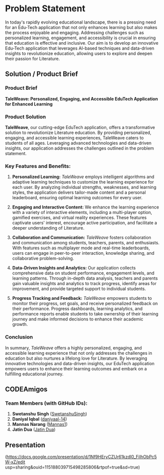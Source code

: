 # Problem Statement

In today's rapidly evolving educational landscape, there is a pressing need for an Edu-Tech application that not only enhances learning but also makes the process enjoyable and engaging. Addressing challenges such as personalized learning, engagement, and accessibility is crucial in ensuring that education is effective and inclusive. Our aim is to develop an innovative Edu-Tech application that leverages AI-based techniques and data-driven insights to revolutionize education, allowing users to explore and deepen their passion for Literature.

## Solution / Product Brief

### Product Brief

**TaleWeave: Personalized, Engaging, and Accessible EduTech Application for Enhanced Learning**

### Product Solution

**TaleWeave**, our cutting-edge EduTech application, offers a transformative solution to revolutionize Literature education. By providing personalized, engaging, and accessible learning experiences, TaleWeave caters to students of all ages. Leveraging advanced technologies and data-driven insights, our application addresses the challenges outlined in the problem statement.

### Key Features and Benefits:

1. **Personalized Learning:** *TaleWeave* employs intelligent algorithms and adaptive learning techniques to customize the learning experience for each user. By analyzing individual strengths, weaknesses, and learning styles, the application delivers tailor-made content and a personal leaderboard, ensuring optimal learning outcomes for every user.

2. **Engaging and Interactive Content:** We enhance the learning experience with a variety of interactive elements, including a multi-player option, gamified exercises, and virtual reality experiences. These features captivate users' interest, encourage active participation, and facilitate a deeper understanding of Literature.

3. **Collaboration and Communication:** *TaleWeave* fosters collaboration and communication among students, teachers, parents, and enthusiasts. With features such as multiplayer mode and real-time leaderboards, users can engage in peer-to-peer interaction, knowledge sharing, and collaborative problem-solving.

4. **Data-Driven Insights and Analytics:** Our application collects comprehensive data on student performance, engagement levels, and learning patterns. Through in-depth data analysis, teachers and parents gain valuable insights and analytics to track progress, identify areas for improvement, and provide targeted support to individual students.

5. **Progress Tracking and Feedback:** *TaleWeave* empowers students to monitor their progress, set goals, and receive personalized feedback on their performance. Progress dashboards, learning analytics, and performance reports enable students to take ownership of their learning journey and make informed decisions to enhance their academic growth.

### Conclusion

In summary, *TaleWeave* offers a highly personalized, engaging, and accessible learning experience that not only addresses the challenges in education but also nurtures a lifelong love for Literature. By leveraging innovative technologies and data-driven insights, our EduTech application empowers users to enhance their learning outcomes and embark on a fulfilling educational journey.

## CODEAmigos

### Team Members (with GitHub IDs):

1) **Swetanshu Singh** ([SwetanshuSingh](https://github.com/SwetanshuSingh))
2) **Daniyal Iqbal** ([daniyaal-14](https://github.com/daniyaal-14))
3) **Mannas Narang** ([Mannas1](https://github.com/Mannas1))
4) **Jatin Dua** ([Jatin Dua](https://github.com/JatinDua))

## Presentation

(https://docs.google.com/presentation/d/1Nf9HEryCZUr61kzdl0_FiIhObPc5W-xZ/edit usp=sharing&ouid=115188039715498285806&rtpof=true&sd=true)
